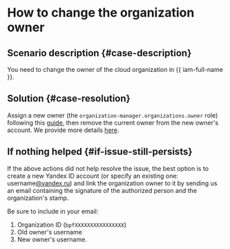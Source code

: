 # How to change the organization owner


## Scenario description {#case-description}

You need to change the owner of the cloud organization in {{ iam-full-name }}.

## Solution {#case-resolution}

Assign a new owner (the `organization-manager.organizations.owner` role) following this [guide](../../../organization/roles#admin), then remove the current owner from the new owner's account. We provide more details [here](../../../organization/edit-account).

## If nothing helped {#if-issue-still-persists}

If the above actions did not help resolve the issue, the best option is to create a new Yandex ID account (or specify an existing one: username[@yandex.ru](http://staff.yandex-team.ru/yandex.ru)) and link the organization owner to it by sending us an email containing the signature of the authorized person and the organization's stamp.

Be sure to include in your email:
1. Organization ID (`bpfXXXXXXXXXXXXXXXX`)
2. Old owner's username
3. New owner's username.